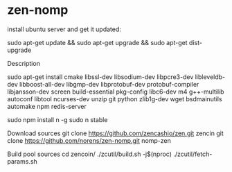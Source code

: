 # zen-nomp
install ubuntu server and get it updated:

sudo apt-get update && sudo apt-get upgrade && sudo apt-get dist-upgrade

Description

sudo apt-get install cmake libssl-dev libsodium-dev libpcre3-dev libleveldb-dev libboost-all-dev libgmp-dev libprotobuf-dev protobuf-compiler libjansson-dev screen build-essential pkg-config libc6-dev m4 g++-multilib autoconf libtool ncurses-dev unzip git python zlib1g-dev wget bsdmainutils automake npm redis-server 
  
sudo npm install n -g
sudo n stable
  
  Download sources
git clone https://github.com/zencashio/zen.git zencin
git clone https://github.com/norens/zen-nomp.git nomp-zen

Build pool sources
cd zencoin/
./zcutil/build.sh -j$(nproc)
./zcutil/fetch-params.sh
